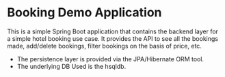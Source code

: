 # Booking Demo Application
This is a simple Spring Boot application that contains the backend layer for a simple hotel booking use case. It provides the API to see all the bookings made, add/delete bookings, filter bookings on the basis of price, etc.

* The persistence layer is provided via the JPA/Hibernate ORM tool.
* The underlying DB Used is the hsqldb.